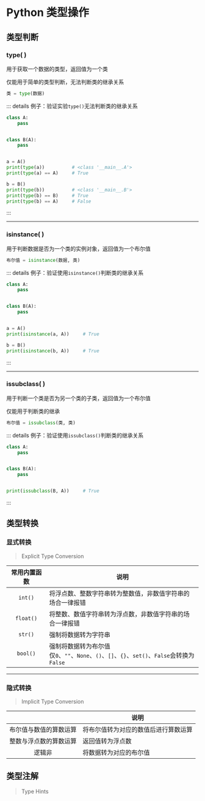 # Python 类型操作

## 类型判断

### type( )

用于获取一个数据的类型，返回值为一个类

仅能用于简单的类型判断，无法判断类的继承关系

```py
类 = type(数据)
```

::: details 例子：验证实验`type()`无法判断类的继承关系

```py
class A:
    pass


class B(A):
    pass


a = A()
print(type(a))          # <class '__main__.A'>
print(type(a) == A)     # True

b = B()
print(type(b))          # <class '__main__.B'>
print(type(b) == B)     # True
print(type(b) == A)     # False
```

:::

---

### isinstance( )

用于判断数据是否为一个类的实例对象，返回值为一个布尔值

```py
布尔值 = isinstance(数据, 类)
```

::: details 例子：验证使用`isinstance()`判断类的继承关系

```py
class A:
    pass


class B(A):
    pass


a = A()
print(isinstance(a, A))     # True

b = B()
print(isinstance(b, A))     # True
```

:::

---

### issubclass( )

用于判断一个类是否为另一个类的子类，返回值为一个布尔值

仅能用于判断类的继承

```py
布尔值 = issubclass(类, 类)
```

::: details 例子：验证使用`issubclass()`判断类的继承关系

```py
class A:
    pass


class B(A):
    pass


print(issubclass(B, A))     # True
```

:::

## 类型转换

### 显式转换

> Explicit Type Conversion

| 常用内置函数 | 说明                                                                                            |
| :----------: | ----------------------------------------------------------------------------------------------- |
|   `int()`    | 将浮点数、整数字符串转为整数值，非数值字符串的场合一律报错                                      |
|  `float()`   | 将整数、数值字符串转为浮点数，非数值字符串的场合一律报错                                        |
|   `str()`    | 强制将数据转为字符串                                                                            |
|   `bool()`   | 强制将数据转为布尔值<br/>仅`0`、`""`、`None`、`()`、`[]`、`{}`、`set()`、`False`会转换为`False` |

---

### 隐式转换

> Implicit Type Conversion

|                        | 说明                                 |
| :--------------------: | ------------------------------------ |
| 布尔值与数值的算数运算 | 将布尔值转为对应的数值后进行算数运算 |
| 整数与浮点数的算数运算 | 返回值转为浮点数                     |
|         逻辑非         | 将数据转为对应的布尔值               |

## 类型注解

> Type Hints
